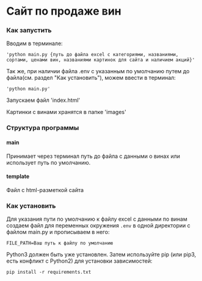 # Сайт по продаже вин

### Как запустить
Вводим в терминале:
```
'python main.py {путь до файла excel с категориями, названиями, сортами, ценами вин, названиями картинок для сайта и наличием акций}'
```
Так же, при наличии файла .env с указанным по умолчанию путем до файла(см. раздел "Как установить"), можем ввести в терминал:
```
'python main.py'
``` 

Запускаем файл 'index.html'

Картинки с винами хранятся в папке 'images'

### Структура программы

#### main
Принимает через терминал путь до файла с данными о винах или использует путь по умолчанию.

#### template
Файл с html-разметкой сайта

### Как установить
Для указания пути по умолчанию к файлу excel с данными по винам создаем файл для переменных окружения `.env` в одной директории с файлом main.py и прописываем в него:
```
FILE_PATH=Ваш путь к файлу по умолчанию
```

Python3 должен быть уже установлен. Затем используйте pip (или pip3, есть конфликт с Python2) для установки зависимостей:
```
pip install -r requirements.txt
```